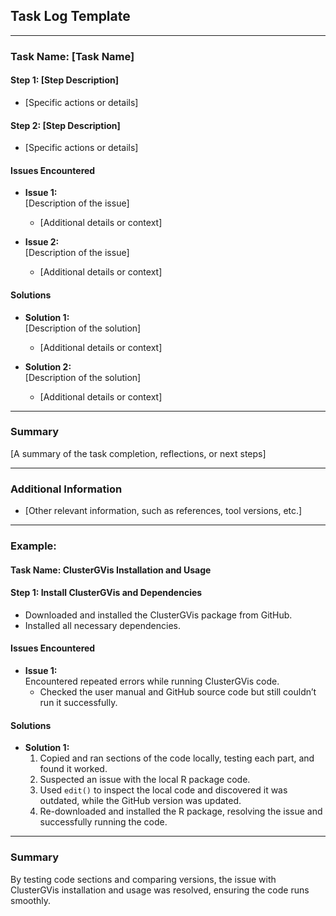 ## **Task Log Template**

---

### **Task Name: [Task Name]**

#### **Step 1: [Step Description]**

- [Specific actions or details]

#### **Step 2: [Step Description]**

- [Specific actions or details]

#### **Issues Encountered**

- **Issue 1:**  
    [Description of the issue]
    
    - [Additional details or context]
- **Issue 2:**  
    [Description of the issue]
    
    - [Additional details or context]

#### **Solutions**

- **Solution 1:**  
    [Description of the solution]
    
    - [Additional details or context]
- **Solution 2:**  
    [Description of the solution]
    
    - [Additional details or context]

---

### **Summary**

[A summary of the task completion, reflections, or next steps]

---

### **Additional Information**

- [Other relevant information, such as references, tool versions, etc.]

---

### **Example:**

#### **Task Name: ClusterGVis Installation and Usage**

#### **Step 1: Install ClusterGVis and Dependencies**

- Downloaded and installed the ClusterGVis package from GitHub.
- Installed all necessary dependencies.

#### **Issues Encountered**

- **Issue 1:**  
    Encountered repeated errors while running ClusterGVis code.
    - Checked the user manual and GitHub source code but still couldn’t run it successfully.

#### **Solutions**

- **Solution 1:**
    1. Copied and ran sections of the code locally, testing each part, and found it worked.
    2. Suspected an issue with the local R package code.
    3. Used `edit()` to inspect the local code and discovered it was outdated, while the GitHub version was updated.
    4. Re-downloaded and installed the R package, resolving the issue and successfully running the code.

---

### **Summary**

By testing code sections and comparing versions, the issue with ClusterGVis installation and usage was resolved, ensuring the code runs smoothly.